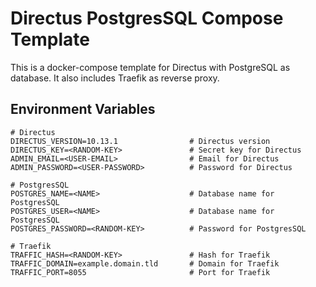# Directus PostgresSQL Compose Template
This is a docker-compose template for Directus with PostgreSQL as database. It also includes Traefik as reverse proxy.

## Environment Variables
```env
# Directus
DIRECTUS_VERSION=10.13.1                # Directus version
DIRECTUS_KEY=<RANDOM-KEY>               # Secret key for Directus
ADMIN_EMAIL=<USER-EMAIL>                # Email for Directus
ADMIN_PASSWORD=<USER-PASSWORD>          # Password for Directus

# PostgresSQL
POSTGRES_NAME=<NAME>                    # Database name for PostgresSQL
POSTGRES_USER=<NAME>                    # Database name for PostgresSQL
POSTGRES_PASSWORD=<RANDOM-KEY>          # Password for PostgresSQL    

# Traefik
TRAFFIC_HASH=<RANDOM-KEY>               # Hash for Traefik
TRAFFIC_DOMAIN=example.domain.tld       # Domain for Traefik
TRAFFIC_PORT=8055                       # Port for Traefik
```



